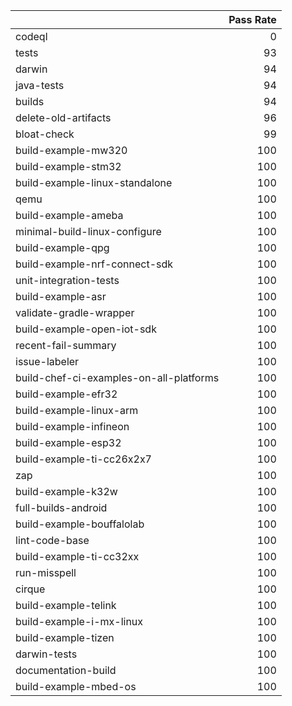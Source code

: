 |                                         |   Pass Rate |
|:----------------------------------------|------------:|
| codeql                                  |           0 |
| tests                                   |          93 |
| darwin                                  |          94 |
| java-tests                              |          94 |
| builds                                  |          94 |
| delete-old-artifacts                    |          96 |
| bloat-check                             |          99 |
| build-example-mw320                     |         100 |
| build-example-stm32                     |         100 |
| build-example-linux-standalone          |         100 |
| qemu                                    |         100 |
| build-example-ameba                     |         100 |
| minimal-build-linux-configure           |         100 |
| build-example-qpg                       |         100 |
| build-example-nrf-connect-sdk           |         100 |
| unit-integration-tests                  |         100 |
| build-example-asr                       |         100 |
| validate-gradle-wrapper                 |         100 |
| build-example-open-iot-sdk              |         100 |
| recent-fail-summary                     |         100 |
| issue-labeler                           |         100 |
| build-chef-ci-examples-on-all-platforms |         100 |
| build-example-efr32                     |         100 |
| build-example-linux-arm                 |         100 |
| build-example-infineon                  |         100 |
| build-example-esp32                     |         100 |
| build-example-ti-cc26x2x7               |         100 |
| zap                                     |         100 |
| build-example-k32w                      |         100 |
| full-builds-android                     |         100 |
| build-example-bouffalolab               |         100 |
| lint-code-base                          |         100 |
| build-example-ti-cc32xx                 |         100 |
| run-misspell                            |         100 |
| cirque                                  |         100 |
| build-example-telink                    |         100 |
| build-example-i-mx-linux                |         100 |
| build-example-tizen                     |         100 |
| darwin-tests                            |         100 |
| documentation-build                     |         100 |
| build-example-mbed-os                   |         100 |